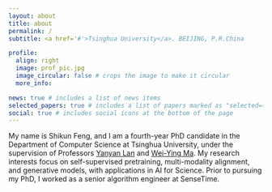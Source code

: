 ```yaml
---
layout: about
title: about
permalink: /
subtitle: <a href='#'>Tsinghua University</a>. BEIJING, P.R.China

profile:
  align: right
  image: prof_pic.jpg
  image_circular: false # crops the image to make it circular
  more_info:

news: true # includes a list of news items
selected_papers: true # includes a list of papers marked as "selected={true}"
social: true # includes social icons at the bottom of the page
---
```


My name is Shikun Feng, and I am a fourth-year PhD candidate in the Department of Computer Science at Tsinghua University, under the supervision of Professors [Yanyan Lan](https://yanyanlan.com/) and [Wei-Ying Ma](https://air.tsinghua.edu.cn/en/info/1046/1189.htm). My research interests focus on self-supervised pretraining, multi-modality alignment, and generative models, with applications in AI for Science. Prior to pursuing my PhD, I worked as a senior algorithm engineer at SenseTime.


<!-- Write your biography here. Tell the world about yourself. Link to your favorite [subreddit](http://reddit.com). You can put a picture in, too. The code is already in, just name your picture `prof_pic.jpg` and put it in the `img/` folder. -->

<!-- Put your address / P.O. box / other info right below your picture. You can also disable any of these elements by editing `profile` property of the YAML header of your `_pages/about.md`. Edit `_bibliography/papers.bib` and Jekyll will render your [publications page](/al-folio/publications/) automatically.

Link to your social media connections, too. This theme is set up to use [Font Awesome icons](https://fontawesome.com/) and [Academicons](https://jpswalsh.github.io/academicons/), like the ones below. Add your Facebook, Twitter, LinkedIn, Google Scholar, or just disable all of them. -->
